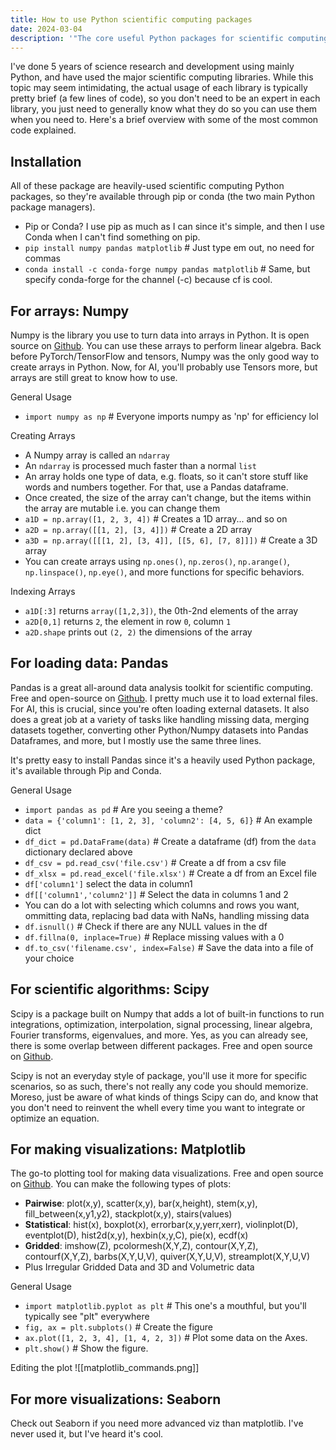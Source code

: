 ```yaml
---
title: How to use Python scientific computing packages
date: 2024-03-04
description: '"The core useful Python packages for scientific computing are Numpy to make arrays, Scipy for math equations, Pandas for data manipulation, and Matplotlib for visualizations. I go over briefly the basic usage of each."'
---
```

I've done 5 years of science research and development using mainly Python, and have used the major scientific computing libraries. While this topic may seem intimidating, the actual usage of each library is typically pretty brief (a few lines of code), so you don't need to be an expert in each library, you just need to generally know what they do so you can use them when you need to. Here's a brief overview with some of the most common code explained.

## Installation
All of these package are heavily-used scientific computing Python packages, so they're available through pip or conda (the two main Python package managers).
- Pip or Conda? I use pip as much as I can since it's simple, and then I use Conda when I can't find something on pip.
- `pip install numpy pandas matplotlib` # Just type em out, no need for commas
- `conda install -c conda-forge numpy pandas matplotlib` # Same, but specify conda-forge for the channel (-c) because cf is cool.

## For arrays: Numpy
Numpy is the library you use to turn data into arrays in Python. It is open source on [Github](https://github.com/pandas-dev/pandas). You can use these arrays to perform linear algebra. Back before PyTorch/TensorFlow and tensors, Numpy was the only good way to create arrays in Python. Now, for AI, you'll probably use Tensors more, but arrays are still great to know how to use.

General Usage
- `import numpy as np` # Everyone imports numpy as 'np' for efficiency lol

Creating Arrays
- A Numpy array is called an `ndarray`
- An `ndarray` is processed much faster than a normal `list`
- An array holds one type of data, e.g. floats, so it can't store stuff like words and numbers together. For that, use a Pandas dataframe.
- Once created, the size of the array can't change, but the items within the array are mutable i.e. you can change them
- `a1D = np.array([1, 2, 3, 4])` # Creates a 1D array... and so on
- `a2D = np.array([[1, 2], [3, 4]])` # Create a 2D array
- `a3D = np.array([[[1, 2], [3, 4]], [[5, 6], [7, 8]]])` # Create a 3D array
- You can create arrays using `np.ones()`, `np.zeros()`, `np.arange()`, `np.linspace()`, `np.eye()`, and more functions for specific behaviors.

Indexing Arrays
- `a1D[:3]` returns `array([1,2,3])`, the 0th-2nd elements of the array
- `a2D[0,1]` returns `2`, the element in row `0`, column `1` 
- `a2D.shape` prints out `(2, 2)` the dimensions of the array

## For loading data: Pandas
Pandas is a great all-around data analysis toolkit for scientific computing. Free and open-source on [Github](https://github.com/pandas-dev/pandas). I pretty much use it to load external files. For AI, this is crucial, since you're often loading external datasets. It also does a great job at a variety of tasks like handling missing data, merging datasets together, converting other Python/Numpy datasets into Pandas Dataframes, and more, but I mostly use the same three lines.

It's pretty easy to install Pandas since it's a heavily used Python package, it's available through Pip and Conda.

General Usage
- `import pandas as pd` # Are you seeing a theme?
- `data = {'column1': [1, 2, 3], 'column2': [4, 5, 6]}` # An example dict
- `df_dict = pd.DataFrame(data)` # Create a dataframe (df) from the `data` dictionary declared above
- `df_csv = pd.read_csv('file.csv')` # Create a df from a csv file
- `df_xlsx = pd.read_excel('file.xlsx')` # Create a df from an Excel file
- `df['column1']` select the data in column1
- `df[['column1','column2']]` # Select the data in columns 1 and 2
- You can do a lot with selecting which columns and rows you want, ommitting data, replacing bad data with NaNs, handling missing data
- `df.isnull()` # Check if there are any NULL values in the df
- `df.fillna(0, inplace=True)` # Replace missing values with a 0
- `df.to_csv('filename.csv', index=False)` # Save the data into a file of your choice

## For scientific algorithms: Scipy
Scipy is a package built on Numpy that adds a lot of built-in functions to run integrations, optimization, interpolation, signal processing, linear algebra, Fourier transforms, eigenvalues, and more. Yes, as you can already see, there is some overlap between different packages. Free and open source on [Github](https://github.com/scipy/scipy).

Scipy is not an everyday style of package, you'll use it more for specific scenarios, so as such, there's not really any code you should memorize. Moreso, just be aware of what kinds of things Scipy can do, and know that you don't need to reinvent the whell every time you want to integrate or optimize an equation.

## For making visualizations: Matplotlib
The go-to plotting tool for making data visualizations. Free and open source on [Github](https://github.com/matplotlib/matplotlib). You can make the following types of plots:
- **Pairwise**: plot(x,y), scatter(x,y), bar(x,height), stem(x,y), fill_between(x,y1,y2), stackplot(x,y), stairs(values)
- **Statistical**: hist(x), boxplot(x), errorbar(x,y,yerr,xerr), violinplot(D), eventplot(D), hist2d(x,y), hexbin(x,y,C), pie(x), ecdf(x)
- **Gridded**: imshow(Z), pcolormesh(X,Y,Z), contour(X,Y,Z), contourf(X,Y,Z), barbs(X,Y,U,V), quiver(X,Y,U,V), streamplot(X,Y,U,V)
- Plus Irregular Gridded Data and 3D and Volumetric data

General Usage
- `import matplotlib.pyplot as plt` # This one's a mouthful, but you'll typically see "plt" everywhere
- `fig, ax = plt.subplots()` # Create the figure
- `ax.plot([1, 2, 3, 4], [1, 4, 2, 3])` # Plot some data on the Axes.
- `plt.show()` # Show the figure.

Editing the plot
![[matplotlib_commands.png]]

## For more visualizations: Seaborn
Check out Seaborn if you need more advanced viz than matplotlib. I've never used it, but I've heard it's cool.